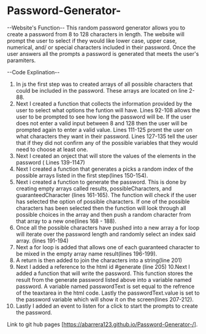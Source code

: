 # Password-Generator-
--Website's Function--
This random password generator allows you to create a password from 8 to 128 characters in length. The website will prompt the user to select if they would like lower case, upper case, numerical, and/ or special characters included in their password. Once the user answers all the prompts a password is generated that meets the user's paramiters. 

--Code Explination--
1. In js the first step was to created arrays of all possible characters that could be included in the password. These arrays are located on line 2-88.
2. Next I created a function that collects the information provided by the user to select what options the funtion will have. Lines 92-108 allows the user to be prompted to see how long the password will be. If the user does not enter a valid input between 8 and 128 then the user will be prompted again to enter a valid value. Lines 111-125 promt the user on what characters they want in their password. Lines 127-135 tell the user that if they did not confirm  any of the possible variables that they would need to choose at least one.
3. Next I created an onject that will store the values of the elements in the password ( Lines 139-1147)
4. Next I created a function that generates a picks a random index of the possible arrays listed in the first step(lines 150-154).
5. Next i created a function to generate the password. This is done by creating empty arrays called results, possibleCharacters, and guaranteedCharacter (lines 161-165). The function will check if the user has selected the option of possible characters. If one of the possible characters has been selected then the function will look through all possible choices in the array and then push a random character from that array to a new one(lines 168 - 188).
6. Once all the possible characters have pushed into a new array a for loop will iterate over the password length and randomly select an index said array. (lines 191-194)
7. Next a for loop is added that allows one of each guaranteed character to be mixed in the empty array name result(lines 196-199).
8. A return is then added to join the characters into a string(line 201)
9. Next I added a reference to the html id #generate (line 205)
10.Next I added a function that will write the password. This function stores the result from the generate password listed above into a variable named password. A variable named passwordText is set equal to the refrence of the teaxtarea in the html code. Lastly the passwordText.value is set to the password variable which will show it on the screen(lines 207-212).
10. Lastly I added an event to listen for a click to start the prompts to create the password. 

Link to git hub pages [https://abarrera123.github.io/Password-Generator-/].